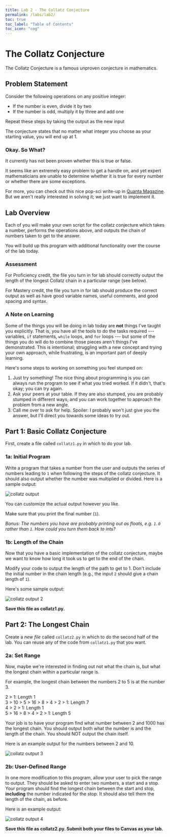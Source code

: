 ```yaml
---
title: Lab 2 - The Collatz Conjecture
permalink: /labs/lab2/
toc: true
toc_label: "Table of Contents"
toc_icon: "cog"
---
```


# The Collatz Conjecture

The Collatz Conjecture is a famous unproven conjecture in mathematics.

## Problem Statement

Consider the following operations on any positive integer:

- If the number is even, divide it by two
- If the number is odd, multiply it by three and add one

Repeat these steps by taking the output as the new input

The conjecture states that no matter what integer you choose as your starting value, you will end up at 1. 

### Okay. So What?

It currently has not been proven whether this is true or false. 

It seems like an extremely easy problem to get a handle on, and yet expert mathematicians are unable to determine whether it is true for every number or whether there are some exceptions. 

For more, you can check out this nice pop-sci write-up in [Quanta Magazine](https://www.quantamagazine.org/why-mathematicians-still-cant-solve-the-collatz-conjecture-20200922/). But we aren't really interested in solving it; we just want to implement it. 

## Lab Overview

Each of you will make your own script for the collatz conjecture which takes a number, performs the operations above, and outputs the chain of numbers taken to get to the answer.

You will build up this program with additional functionality over the course of the lab today.

### Assessment

For Proficiency credit, the file you turn in for lab should correctly output the length of the longest Collatz chain in a particular range (see below).

For Mastery credit, the file you turn in for lab should produce the correct output as well as have good variable names, useful comments, and good spacing and syntax. 

### A Note on Learning

Some of the things you will be doing in lab today are **not** things I've taught you explicitly. That is, you have all the tools to do the tasks required --- variables, `if` statements, `while` loops, and `for` loops --- but some of the things you do will do to combine those pieces aren't things I've demonstrated. This is intentional; struggling with a new concept and trying your own approach, while frustrating, is an important part of deeply learning. 

Here's some steps to working on something you feel stumped on:

1. Just try something! The nice thing about programming is you can always run the program to see if what you tried worked. If it didn't, that's okay; you can try again.
2. Ask your peers at your table. If they are also stumped, you are probably stumped in different ways, and you can work together to approach the problem from a new angle.
3. Call me over to ask for help. Spoiler: I probably won't just give you the answer, but I'll direct you towards some ideas to try out.


## Part 1: Basic Collatz Conjecture 

First, create a file called `collatz1.py` in which to do your lab.

### 1a: Initial Program

Write a program that takes a number from the user and outputs the series of numbers leading to `1` when following the steps of the collatz conjecture. It should also output whether the number was multiplied or divided. Here is a sample output:

![collatz output](/CMSC-140-FS-22/assets/img/collatz-pt1.png)

You can customize the actual output however you like.

Make sure that you print the final number (`1`). 

_Bonus: The numbers you have are probably printing out as floats, e.g. `1.0` rather than `1`. How could you turn them back to ints?_

### 1b: Length of the Chain

Now that you have a basic implementation of the collatz conjecture, maybe we want to know how long it took us to get to the end of the chain. 

Modify your code to output the length of the path to get to 1. Don't include the initial number in the chain length (e.g., the input `2` should give a chain length of `1`).

Here's some sample output: 

![collatz output 2](/CMSC-140-FS-22/assets/img/collatz-pt2.png)

**Save this file as collatz1.py.**

## Part 2: The Longest Chain

Create a _new file_ called `collatz2.py` in which to do the second half of the lab. You can reuse any of the code from `collatz1.py` that you want. 

### 2a: Set Range

Now, maybe we're interested in finding out not what the chain is, but what the longest chain within a particular range is. 

For example, the longest chain between the numbers 2 to 5 is at the number 3.

2 > 1: Length 1  
3 > 10 > 5 > 16 > 8 > 4 > 2 > 1: Length 7  
4 > 2 > 1: Length 1  
5 > 16 > 8 > 4 > 2 > 1: Length 5  

Your job is to have your program find what number between 2 and 1000 has the longest chain. You should output both what the number is and the length of the chain. You should NOT output the chain itself.

Here is an example output for the numbers between 2 and 10. 

![collatz output 3](/CMSC-140-FS-22/assets/img/collatz-3.png)

### 2b: User-Defined Range

In one more modification to this program, allow your user to pick the range to output. They should be asked to enter two numbers, a start and a stop. Your program should find the longest chain between the start and stop, **including** the number indicated for the stop. It should also tell them the length of the chain, as before.

Here is an example output:

![collatz output 4](/CMSC-140-FS-22/assets/img/collatz-4.png)


**Save this file as collatz2.py. Submit both your files to Canvas as your lab.**